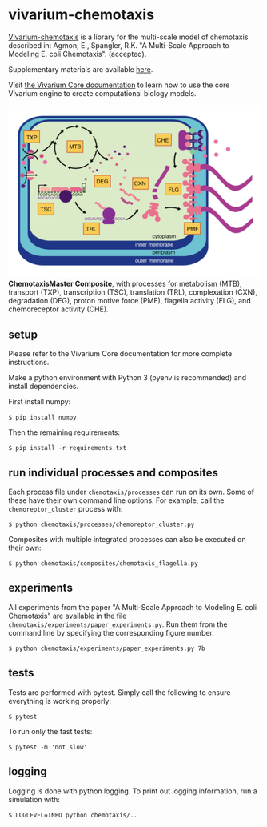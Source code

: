 # vivarium-chemotaxis

[Vivarium-chemotaxis](https://github.com/vivarium-collective/vivarium-chemotaxis) is a library for the multi-scale 
model of chemotaxis described in:
Agmon, E., Spangler, R.K. "A Multi-Scale Approach to Modeling E. coli Chemotaxis". (accepted).

Supplementary materials are available [here](doc/AgmonSpangler2020_supplementary.pdf).

Visit [the Vivarium Core
documentation](https://vivarium-core.readthedocs.io/) to learn how to
use the core Vivarium engine to create computational biology models.


![vivarium-chemotaxis](doc/_static/ecoli_master.png)
**ChemotaxisMaster Composite**, with processes for metabolism (MTB), transport (TXP), transcription (TSC), 
translation (TRL), complexation (CXN), degradation (DEG), proton motive force (PMF), flagella activity (FLG), 
and chemoreceptor activity (CHE).

## setup
Please refer to the Vivarium Core documentation for more complete instructions.

Make a python environment with Python 3 (pyenv is recommended) and install dependencies. 

First install numpy:
```
$ pip install numpy
```

Then the remaining requirements:
```
$ pip install -r requirements.txt
```

## run individual processes and composites
Each process file under `chemotaxis/processes` can run on its own. Some of these have their own command line options.
For example, call the `chemoreptor_cluster` process with:
```
$ python chemotaxis/processes/chemoreptor_cluster.py
```

Composites with multiple integrated processes can also be executed on their own:
```
$ python chemotaxis/composites/chemotaxis_flagella.py
```

## experiments
All experiments from the paper "A Multi-Scale Approach to Modeling E. coli Chemotaxis" 
are available in the file `chemotaxis/experiments/paper_experiments.py`. Run them from 
the command line by specifying the corresponding figure number.
```
$ python chemotaxis/experiments/paper_experiments.py 7b
``` 

## tests
Tests are performed with pytest. Simply call the following to ensure everything is working properly:
```
$ pytest
```

To run only the fast tests:
```
$ pytest -m 'not slow'
```

## logging
Logging is done with python logging. To print out logging information, run a simulation with:
```
$ LOGLEVEL=INFO python chemotaxis/..
```